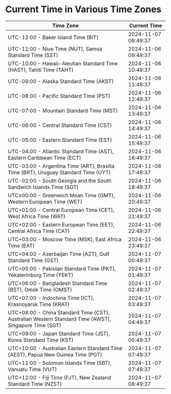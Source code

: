 # Current Time in Various Time Zones

| Time Zone | Current Time |
|-----------|--------------|
| UTC-12:00 - Baker Island Time (BIT) | 2024-11-07 08:49:37 |
| UTC-11:00 - Niue Time (NUT), Samoa Standard Time (SST) | 2024-11-06 09:49:37 |
| UTC-10:00 - Hawaii-Aleutian Standard Time (HAST), Tahiti Time (TAHT) | 2024-11-06 10:49:37 |
| UTC-09:00 - Alaska Standard Time (AKST) | 2024-11-06 11:49:37 |
| UTC-08:00 - Pacific Standard Time (PST) | 2024-11-06 12:49:37 |
| UTC-07:00 - Mountain Standard Time (MST) | 2024-11-06 13:49:37 |
| UTC-06:00 - Central Standard Time (CST) | 2024-11-06 14:49:37 |
| UTC-05:00 - Eastern Standard Time (EST) | 2024-11-06 15:49:37 |
| UTC-04:00 - Atlantic Standard Time (AST), Eastern Caribbean Time (ECT) | 2024-11-06 16:49:37 |
| UTC-03:00 - Argentina Time (ART), Brasília Time (BRT), Uruguay Standard Time (UYT) | 2024-11-06 17:49:37 |
| UTC-02:00 - South Georgia and the South Sandwich Islands Time (SGT) | 2024-11-06 18:49:37 |
| UTC±00:00 - Greenwich Mean Time (GMT), Western European Time (WET) | 2024-11-06 20:49:37 |
| UTC+01:00 - Central European Time (CET), West Africa Time (WAT) | 2024-11-06 21:49:37 |
| UTC+02:00 - Eastern European Time (EET), Central Africa Time (CAT) | 2024-11-06 22:49:37 |
| UTC+03:00 - Moscow Time (MSK), East Africa Time (EAT) | 2024-11-06 23:49:37 |
| UTC+04:00 - Azerbaijan Time (AZT), Gulf Standard Time (GST) | 2024-11-07 00:49:37 |
| UTC+05:00 - Pakistan Standard Time (PKT), Yekaterinburg Time (YEKT) | 2024-11-07 01:49:37 |
| UTC+06:00 - Bangladesh Standard Time (BST), Omsk Time (OMST) | 2024-11-07 02:49:37 |
| UTC+07:00 - Indochina Time (ICT), Krasnoyarsk Time (KRAT) | 2024-11-07 03:49:37 |
| UTC+08:00 - China Standard Time (CST), Australian Western Standard Time (AWST), Singapore Time (SGT) | 2024-11-07 04:49:37 |
| UTC+09:00 - Japan Standard Time (JST), Korea Standard Time (KST) | 2024-11-07 05:49:37 |
| UTC+10:00 - Australian Eastern Standard Time (AEST), Papua New Guinea Time (PGT) | 2024-11-07 07:49:37 |
| UTC+11:00 - Solomon Islands Time (SBT), Vanuatu Time (VUT) | 2024-11-07 07:49:37 |
| UTC+12:00 - Fiji Time (FJT), New Zealand Standard Time (NZST) | 2024-11-07 08:49:37 |
